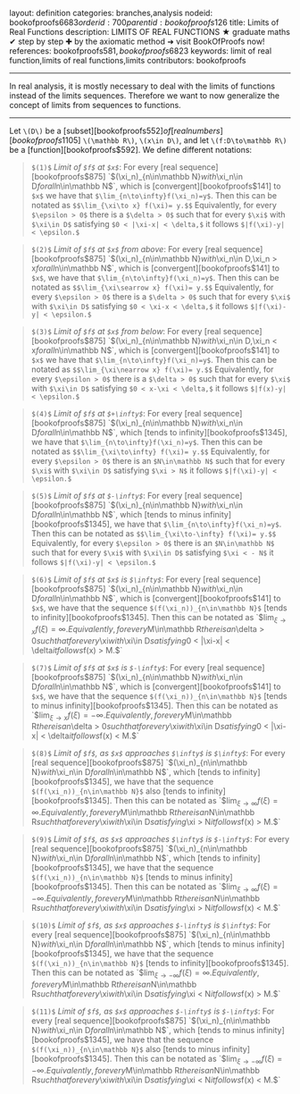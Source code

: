 layout: definition
categories: branches,analysis
nodeid: bookofproofs$6683
orderid: 700
parentid: bookofproofs$126
title: Limits of Real Functions
description: LIMITS OF REAL FUNCTIONS ★ graduate maths ✔ step by step ✚ by the axiomatic method ➜ visit BookOfProofs now!
references: bookofproofs$581,bookofproofs$6823
keywords: limit of real function,limits of real functions,limits
contributors: bookofproofs

---
In real analysis, it is mostly necessary to deal with the limits of functions instead of the limits sequences. Therefore we want to now generalize the concept of limits from sequences to functions.

---

Let `\(D\)` be a [subset][bookofproofs$552] of [real numbers][bookofproofs$1105] `\(\mathbb R\)`, `\(x\in D\)`, and let `\(f:D\to\mathbb R\)` be a [function][bookofproofs$592]. We define different notations:

> `$(1)$` *Limit of `$f$` at `$x$`*: For every [real sequence][bookofproofs$875] `$(\xi_n)_{n\in\mathbb N}$` with `$\xi_n\in D$` for all `$n\in\mathbb N$`, which is [convergent][bookofproofs$141] to `$x$` we have that `$\lim_{n\to\infty}f(\xi_n)=y$`. Then this can be notated as `$$\lim_{\xi\to x} f(\xi)= y.$$`
Equivalently, for every `$\epsilon > 0$` there is a `$\delta > 0$` such that for every `$\xi$` with `$\xi\in D$`  satisfying `$0 < |\xi-x| < \delta,$` it follows `$|f(\xi)-y| < \epsilon.$`


> `$(2)$` *Limit of `$f$` at `$x$` from above*: For every [real sequence][bookofproofs$875] `$(\xi_n)_{n\in\mathbb N}$` with `$\xi_n\in D$`, `$\xi_n > x$` for all `$n\in\mathbb N$`, which is [convergent][bookofproofs$141] to `$x$`, we have that `$\lim_{n\to\infty}f(\xi_n)=y$`. Then this can be notated as
`$$\lim_{\xi\searrow x} f(\xi)= y.$$`
Equivalently, for every `$\epsilon > 0$` there is a `$\delta > 0$` such that for every `$\xi$` with `$\xi\in D$`  satisfying `$0 < \xi-x < \delta,$` it follows `$|f(\xi)-y| < \epsilon.$`

> `$(3)$` *Limit of `$f$` at `$x$` from below*: For every [real sequence][bookofproofs$875] `$(\xi_n)_{n\in\mathbb N}$` with `$\xi_n\in D$`, `$\xi_n < x$`  for all `$n\in\mathbb N$`, which is [convergent][bookofproofs$141] to `$x$` we have that `$\lim_{n\to\infty}f(\xi_n)=y$`. Then this can be notated as
`$$\lim_{\xi\nearrow x} f(\xi)= y.$$`
Equivalently, for every `$\epsilon > 0$` there is a `$\delta > 0$` such that for every `$\xi$` with `$\xi\in D$`  satisfying `$0 < x-\xi < \delta,$` it follows `$|f(x)-y| < \epsilon.$`

> `$(4)$` *Limit of `$f$` at `$+\infty$`*: For every [real sequence][bookofproofs$875] `$(\xi_n)_{n\in\mathbb N}$` with `$\xi_n\in D$` for all `$n\in\mathbb N$`, which [tends to infinity][bookofproofs$1345], we have that `$\lim_{n\to\infty}f(\xi_n)=y$`. Then this can be notated as
`$$\lim_{\xi\to\infty} f(\xi)= y.$$`
Equivalently, for every `$\epsilon > 0$` there is an `$N\in\mathbb N$` such that for every `$\xi$` with `$\xi\in D$`  satisfying `$\xi > N$` it follows `$|f(\xi)-y| < \epsilon.$`

> `$(5)$` *Limit of `$f$` at `$-\infty$`*: For every [real sequence][bookofproofs$875] `$(\xi_n)_{n\in\mathbb N}$` with `$\xi_n\in D$` for all `$n\in\mathbb N$`, which [tends to minus infinity][bookofproofs$1345], we have that `$\lim_{n\to\infty}f(\xi_n)=y$`. Then this can be notated as
`$$\lim_{\xi\to-\infty} f(\xi)= y.$$`
Equivalently, for every `$\epsilon > 0$` there is an `$N\in\mathbb N$` such that for every `$\xi$` with `$\xi\in D$`  satisfying `$\xi < - N$` it follows `$|f(\xi)-y| < \epsilon.$`

> `$(6)$` *Limit of `$f$` at `$x$` is `$\infty$`*: For every [real sequence][bookofproofs$875] `$(\xi_n)_{n\in\mathbb N}$` with `$\xi_n\in D$` for all `$n\in\mathbb N$`, which is [convergent][bookofproofs$141] to `$x$`, we have that the sequence `$(f(\xi_n))_{n\in\mathbb N}$` [tends to infinity][bookofproofs$1345]. Then this can be notated as
`$$\lim_{\xi\to x} f(\xi)= \infty.$$`
Equivalently, for every `$M\in\mathbb R$` there is an `$\delta > 0$` such that for every `$\xi$` with `$\xi\in D$`  satisfying `$0 < |\xi-x| < \delta$` it follows `$f(x) > M.$`

> `$(7)$` *Limit of `$f$` at `$x$` is `$-\infty$`*: For every [real sequence][bookofproofs$875] `$(\xi_n)_{n\in\mathbb N}$` with `$\xi_n\in D$` for all `$n\in\mathbb N$`, which is [convergent][bookofproofs$141] to `$x$`, we have that the sequence `$(f(\xi_n))_{n\in\mathbb N}$` [tends to minus infinity][bookofproofs$1345]. Then this can be notated as
`$$\lim_{\xi\to x} f(\xi)= -\infty.$$`
Equivalently, for every `$M\in\mathbb R$` there is an `$\delta > 0$` such that for every `$\xi$` with `$\xi\in D$`  satisfying `$0 < |\xi-x| < \delta$` it follows `$f(x) < M.$`

> `$(8)$` *Limit of `$f$`, as `$x$` approaches `$\infty$` is `$\infty$`*: For every [real sequence][bookofproofs$875] `$(\xi_n)_{n\in\mathbb N}$` with `$\xi_n\in D$` for all `$n\in\mathbb N$`, which [tends to infinity][bookofproofs$1345], we have that the sequence `$(f(\xi_n))_{n\in\mathbb N}$` also [tends to infinity][bookofproofs$1345]. Then this can be notated as
`$$\lim_{\xi\to \infty} f(\xi)= \infty.$$`
Equivalently, for every `$M\in\mathbb R$` there is an `$N\in\mathbb R$` such that for every `$\xi$` with `$\xi\in D$` satisfying `$\xi > N$` it follows `$f(x) > M.$`

> `$(9)$` *Limit of `$f$`, as `$x$` approaches `$\infty$` is `$-\infty$`*: For every [real sequence][bookofproofs$875] `$(\xi_n)_{n\in\mathbb N}$` with `$\xi_n\in D$` for all `$n\in\mathbb N$`, which [tends to infinity][bookofproofs$1345], we have that the sequence `$(f(\xi_n))_{n\in\mathbb N}$` [tends to minus infinity][bookofproofs$1345]. Then this can be notated as
`$$\lim_{\xi\to \infty} f(\xi)= -\infty.$$`
Equivalently, for every `$M\in\mathbb R$` there is an `$N\in\mathbb R$` such that for every `$\xi$` with `$\xi\in D$` satisfying `$\xi > N$` it follows `$f(x) < M.$`

> `$(10)$` *Limit of `$f$`, as `$x$` approaches `$-\infty$` is `$\infty$`*: For every [real sequence][bookofproofs$875] `$(\xi_n)_{n\in\mathbb N}$` with `$\xi_n\in D$` for all `$n\in\mathbb N$`, which [tends to minus infinity][bookofproofs$1345], we have that the sequence `$(f(\xi_n))_{n\in\mathbb N}$` [tends to infinity][bookofproofs$1345]. Then this can be notated as
`$$\lim_{\xi\to -\infty} f(\xi)= \infty.$$`
Equivalently, for every `$M\in\mathbb R$` there is an `$N\in\mathbb R$` such that for every `$\xi$` with `$\xi\in D$` satisfying `$\xi < N$` it follows `$f(x) > M.$`

> `$(11)$` *Limit of `$f$`, as `$x$` approaches `$-\infty$` is `$-\infty$`*: For every [real sequence][bookofproofs$875] `$(\xi_n)_{n\in\mathbb N}$` with `$\xi_n\in D$` for all `$n\in\mathbb N$`, which [tends to minus infinity][bookofproofs$1345], we have that the sequence `$(f(\xi_n))_{n\in\mathbb N}$` also [tends to minus infinity][bookofproofs$1345]. Then this can be notated as
`$$\lim_{\xi\to -\infty} f(\xi)= -\infty.$$`
Equivalently, for every `$M\in\mathbb R$` there is an `$N\in\mathbb R$` such that for every `$\xi$` with `$\xi\in D$` satisfying `$\xi < N$` it follows `$f(x) < M.$`
